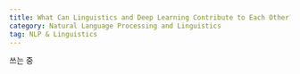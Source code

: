 ```yaml
---
title: What Can Linguistics and Deep Learning Contribute to Each Other? (Linzen et al. (2019))
category: Natural Language Processing and Linguistics
tag: NLP & Linguistics
---
```


쓰는 중
